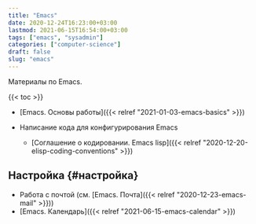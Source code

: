 ```yaml
---
title: "Emacs"
date: 2020-12-24T16:23:00+03:00
lastmod: 2021-06-15T16:54:00+03:00
tags: ["emacs", "sysadmin"]
categories: ["computer-science"]
draft: false
slug: "emacs"
---
```


Материалы по Emacs.

<!--more-->

{{< toc >}}

-   [Emacs. Основы работы]({{< relref "2021-01-03-emacs-basics" >}})

-   Написание кода для конфигурирования Emacs
    -   [Соглашение о кодировании. Emacs lisp]({{< relref "2020-12-20-elisp-coding-conventions" >}})


## Настройка {#настройка}

-   Работа с почтой (см. [Emacs. Почта]({{< relref "2020-12-23-emacs-mail" >}}))
-   [Emacs. Календарь]({{< relref "2021-06-15-emacs-calendar" >}})
